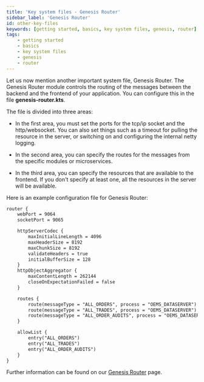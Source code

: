 ```yaml
---
title: 'Key system files - Genesis Router'
sidebar_label: 'Genesis Router'
id: other-key-files
keywords: [getting started, basics, key system files, genesis, router]
tags:
    - getting started
    - basics
    - key system files
    - genesis
    - router
---
```


Let us now mention another important system file, Genesis Router. The Genesis Router module controls the routing of the messages between the backend and the frontend of your application. You can configure this in the file **genesis-router.kts**.

The file is divided into three areas:

- In the first area, you must set the ports for the tcp/ip socket and the http/websocket. You can also set things such as a timeout for pulling the resource in the server, or switching on and configuring the internal netty logging.

- In the second area, you can specify the routes for the messages from the specific modules or microservices.

- In the third area, you can specify the resources that are available to the frontend. If you don't specify at least one, all the resources in the server will be available.

Here is an example configuration file for Genesis Router:

```xml
router {
    webPort = 9064
    socketPort = 9065

    httpServerCodec {
        maxInitialLineLength = 4096
        maxHeaderSize = 8192
        maxChunkSize = 8192
        validateHeaders = true
        initialBufferSize = 128
    }
    httpObjectAggregator {
        maxContentLength = 262144
        closeOnExpectationFailed = false
    }

    routes {
        route(messageType = "ALL_ORDERS", process = "OEMS_DATASERVER")
        route(messageType = "ALL_TRADES", process = "OEMS_DATASERVER")
        route(messageType = "ALL_ORDER_AUDITS", process = "OEMS_DATASERVER")
    }

    allowList {
        entry("ALL_ORDERS")
        entry("ALL_TRADES")
        entry("ALL_ORDER_AUDITS")
    }
}
```


Further information can be found on our [Genesis Router](../../../../server/configuring-runtime/genesis-router/) page.
